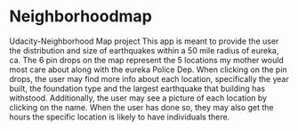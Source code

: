 # Neighborhoodmap
Udacity-Neighborhood Map project
This app is meant to provide the user the distribution and size of earthquakes within a 50 mile radius of eureka, ca.
The 6 pin drops on the map represent the 5 locations my mother would most care about along with the eureka Police Dep.
When clicking on the pin drops, the user may find more info about each location, specifically the year built, the foundation type and the largest earthquake that building has withstood.
Additionally, the user may see a picture of each location by clicking on the name.  When the user has done so, they may also get the hours the specific location is likely to have individuals there.

